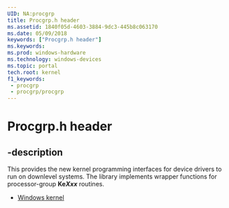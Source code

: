 ```yaml
---
UID: NA:procgrp
title: Procgrp.h header
ms.assetid: 1840f05d-4603-3884-9dc3-445b8c063170
ms.date: 05/09/2018
keywords: ["Procgrp.h header"]
ms.keywords: 
ms.prod: windows-hardware
ms.technology: windows-devices
ms.topic: portal
tech.root: kernel
f1_keywords:
 - procgrp
 - procgrp/procgrp
---
```


# Procgrp.h header


## -description

This provides the new kernel programming interfaces for device drivers to run on downlevel systems. The library implements wrapper functions for processor-group <b>Ke<i>Xxx</i></b> routines.

- [Windows kernel](../_kernel/index.md)

